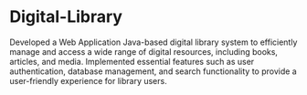 # Digital-Library
Developed a Web Application Java-based digital library system to efficiently manage and access a wide range  of digital resources, including books, articles, and media. Implemented essential features such as user authentication, database management, and search functionality  to provide a user-friendly experience for library users.
